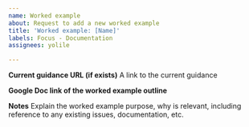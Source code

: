 ```yaml
---
name: Worked example
about: Request to add a new worked example
title: 'Worked example: [Name]'
labels: Focus - Documentation
assignees: yolile

---
```


**Current guidance URL (if exists)**
A link to the current guidance

**Google Doc link of the worked example outline**

**Notes**
Explain the worked example purpose, why is relevant, including reference to any existing issues, documentation, etc.

